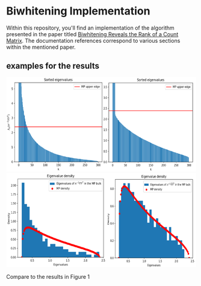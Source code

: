 # Biwhitening Implementation

Within this repository, you'll find an implementation of the algorithm presented in the paper titled [Biwhitening Reveals the Rank of a Count Matrix](https://arxiv.org/abs/2103.13840). The documentation references correspond to various sections within the mentioned paper.

## examples for the results

<img src="https://github.com/shmulikor/biwhitening/blob/master/images/eigenvalues.png" width="600" height="250">
<img src="https://github.com/shmulikor/biwhitening/blob/master/images/density.png" width="600" height="250">

Compare to the results in Figure 1
